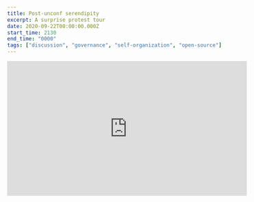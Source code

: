 ```yaml
---
title: Post-unconf serendipity
excerpt: A surprise protest tour
date: 2020-09-22T00:00:00.000Z
start_time: 2130
end_time: "0000"
tags: ["discussion", "governance", "self-organization", "open-source"]
---
```



<iframe width="560" height="315" src="https://www.youtube.com/embed/ugsu4KwSKYU" frameborder="0" allow="accelerometer; autoplay; clipboard-write; encrypted-media; gyroscope; picture-in-picture" allowfullscreen></iframe>